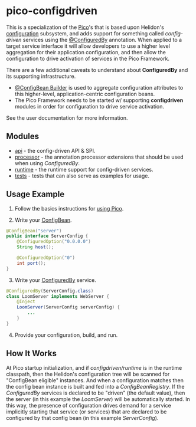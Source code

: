 # pico-configdriven

This is a specialization of the [Pico](../)'s that is based upon </i>Helidon's [configuration](../../config)</i> subsystem, and adds support for something called <i>config-driven</i> services using the [@ConfiguredBy](./api/src/main/java/io/helidon/pico/configdriven/api/ConfiguredBy.java) annotation. When applied to a target service interface it will allow developers to use a higher level aggregation for their application configuration, and then allow the configuration to drive activation of services in the Pico Framework.

There are a few additional caveats to understand about <b>ConfiguredBy</b> and its supporting infrastructure.

* [@ConfigBean Builder](../../builder/builder-config) is used to aggregate configuration attributes to this higher-level, application-centric configuration beans.
* The Pico Framework needs to be started w/ supporting <b>configdriven</b> modules in order for configuration to drive service activation.

See the user documentation for more information.

## Modules
* [api](api) - the config-driven API & SPI.
* [processor](processor) - the annotation processor extensions that should be used when using <i>ConfiguredBy</i>.
* [runtime](runtime) - the runtime support for config-driven services.
* [tests](tests) - tests that can also serve as examples for usage.

## Usage Example
1. Follow the basics instructions for [using Pico](../pico/README.md).

2. Write your [ConfigBean](../../builder/builder-config).

```java
@ConfigBean("server")
public interface ServerConfig {
    @ConfiguredOption("0.0.0.0")
    String host();

    @ConfiguredOption("0")
    int port();
}
```

3. Write your [ConfiguredBy](./api/src/main/java/io/helidon/pico/configdriven/ConfiguredBy.java) service.

```java
@ConfiguredBy(ServerConfig.class)
class LoomServer implements WebServer {
    @Inject
    LoomServer(ServerConfig serverConfig) {
        ...
    }
}
```

4. Provide your configuration, build, and run.

## How It Works
At Pico startup initialization, and if <i>configdriven/runtime</i> is in the runtime classpath, then the Helidon's configuration tree will be scanned for "ConfigBean eligible" instances. And when a configuration matches then the config bean instance is built and fed into a <i>ConfigBeanRegistry</i>. If the <i>ConfiguredBy</i> services is declared to be "driven" (the default value), then the server (in this example the <i>LoomServer</i>) will be automatically started. In this way, the presence of configuration drives demand for a service implicitly starting that service (or services) that are declared to be configured by that config bean (in this example <i>ServerConfig</i>).
